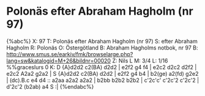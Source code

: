 # Polonäs efter Abraham Hagholm (nr 97)

{%abc%}
X: 97
T: Polonäs efter Abraham Hagholm (nr 97) 
S: efter Abraham Hagholm
R: Polonäs
O: Östergötland
B: Abraham Hagholms notbok, nr 97
B: http://www.smus.se/earkiv/fmk/browselarge.php?lang=sw&katalogid=M+26&bildnr=00020
Z: Nils L
M: 3/4
L: 1/16
%%graceslurs 0
K: D
{A}d2d2 c2(BA) d2d2 | e2f2 g4 f4 | e2c2 d2c2 d2f2 | e2c2 A2a2 g2a2 | S
{A}d2d2 c2(BA) d2d2 | e2f2 g4 b4 | b2(ge) a2(fd) g2e2 | (dc).B.c e4 d4 ::
a2aa a2a2 a2a2 | b2bb b2b2 b2b2 | c'2c'c' c'2c'2 c'2c'2 | d'2c'2 (b2ab) a4 S :|
{%endabc%}
